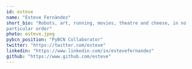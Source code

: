```yaml
---
id: esteve
name: "Esteve Fernàndez"
short_bio: "Robots, art, running, movies, theatre and cheese, in no
particular order"
photo: esteve.jpeg
pybcn_position: "PyBCN Collaborator"
twitter: "https://twitter.com/esteve"
linkedin: "https://www.linkedin.com/in/estevefernandez"
github: "https://www.github.com/esteve"
---
```

